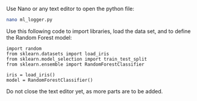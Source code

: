 Use Nano or any text editor to open the python file:

```bash
nano ml_logger.py
```


Use this following code to import libraries, load the data set, and to define the Random Forest model:


```
import random
from sklearn.datasets import load_iris
from sklearn.model_selection import train_test_split
from sklearn.ensemble import RandomForestClassifier

iris = load_iris()
model = RandomForestClassifier()
```

Do not close the text editor yet, as more parts are to be added.
